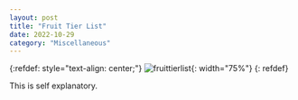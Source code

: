 ```yaml
---
layout: post
title: "Fruit Tier List"
date: 2022-10-29
category: "Miscellaneous"
---
```


{:refdef: style="text-align: center;"}
![fruittierlist](https://ryanlu41.github.io/images/blog/fruittierlist.jpg){: width="75%"}
{: refdef}

This is self explanatory.